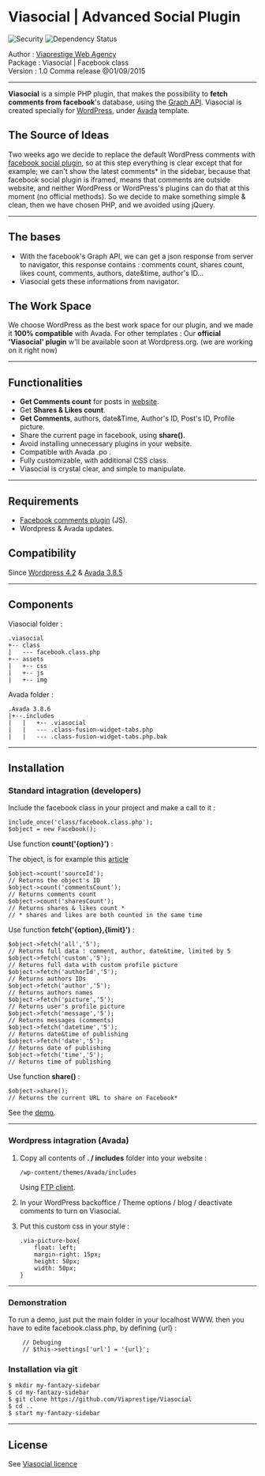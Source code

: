 Viasocial | Advanced Social Plugin
==================================
<img src="https://camo.githubusercontent.com/c4e676117e98cb24160b0fe0a16f29785a9bee97/68747470733a2f2f68616b6972692e696f2f6769746875622f6a656b796c6c2f6a656b796c6c2f6d61737465722e737667" alt="Security" style="max-width:100%;">
<img src="https://camo.githubusercontent.com/3b5a3e17f9f14d708f73ebbe9bad308f9bf64fe9/68747470733a2f2f696d672e736869656c64732e696f2f67656d6e617369756d2f6a656b796c6c2f6a656b796c6c2e737667" alt="Dependency Status" style="max-width:100%;">

Author  	:  <a href="http://viaprestige-agency.com" target="_blanc">Viaprestige Web Agency</a><br>
Package 	:  Viasocial | Facebook class<br>
Version 	:  1.0 Comma release @01/09/2015


----------


**Viasocial** is a simple PHP plugin, that makes the possibility to **fetch comments from facebook**'s database, using the <a href="https://developers.facebook.com/docs/graph-api" target="_blank">Graph API</a>.
Viasocial is created specially for <a href="https://wordpress.org/" target="_blanc">WordPress</a>, under <a href="http://theme-fusion.com/avada/" target="_blanc">Avada</a> template.

The Source of Ideas
-----------------------
Two weeks ago we decide to replace the default WordPress comments with <a href="https://developers.facebook.com/products/social-plugins" target="_blanc">facebook social plugin</a>, so at this step  everything is clear except that for example; we can't show the latest comments* in the sidebar, because that facebook social plugin is iframed, means that comments are outside website, and neither WordPress or WordPress's plugins  can do that at this moment (no official methods).
So we decide to make something simple & clean, then we have chosen PHP, and we avoided using jQuery.


----------


The bases
-----------------------

 - With the facebook's Graph API, we can get a json response from server to navigator, this response contains : comments count, shares count, likes count, comments, authors, date&time, author's ID...
 - Viasocial gets these informations from navigator.

The Work Space
-----------------------

We choose WordPress as the best work space for our plugin, and we made it **100% compatible** with Avada.
For other templates : Our **official 'Viasocial' plugin** w'll be available soon at Wordpress.org. (we are working on it right now)


----------


Functionalities
-----------------------

 - **Get Comments count** for posts in <a href="http://viaprestige-agency.com/optimiser-son-site-internet/" target="_blanc">website</a>.
 - Get **Shares & Likes count**.
 - **Get Comments**, authors, date&Time, Author's ID, Post's ID, Profile picture.
 - Share the current page in facebook, using **share()**.
 - Avoid installing unnecessary plugins in your website.
 - Compatible with Avada .po .
 - Fully customizable, with additional CSS class.
 - Viasocial is crystal clear, and simple to manipulate.


----------


Requirements
--------------------

 - [Facebook comments plugin](https://developers.facebook.com/docs/plugins/comments) (JS).
 - Wordpress & Avada updates.

Compatibility
-------------------

Since <a href="https://wordpress.org/download/" target="_blanc">Wordpress 4.2</a> & <a href="http://themeforest.net/item/avada-responsive-multipurpose-theme/2833226" target="_blanc">Avada 3.8.5</a>


----------


Components
----------------

Viasocial folder :

	.viasocial
	+-- class
	|   --- facebook.class.php
	+-- assets
	|   +-- css
	|   +-- js
	|   +-- img

Avada folder :  

	.Avada 3.8.6
	|+--.includes
	|	|   +-- .viasocial
	|	|   --- .class-fusion-widget-tabs.php
	|	|   --- .class-fusion-widget-tabs.php.bak


----------


Installation
----------------

### Standard intagration (developers)
Include the facebook class in your project and make a call to it :

	include_once('class/facebook.class.php');
	$object = new Facebook();
	
Use function **count('{option}')** :

The object, is for example this <a href="http://www.viaprestige-lifestyle.com/Tendances/la-cle-usb-google-nouveaute-pour-securiser-les-donnees/" target="_blanc">article</a>

	$object->count('sourceId'); 
	// Returns the object's ID
	$object->count('commentsCount'); 
	// Returns comments count
	$object->count('sharesCount'); 
	// Returns shares & likes count *
	// * shares and likes are both counted in the same time
	
Use function **fetch('{option},{limit}')** :

	$object->fetch('all','5'); 
	// Returns full data : comment, author, date&time, limited by 5
	$object->fetch('custom','5'); 
	// Returns full data with custom profile picture
	$object->fetch('authorId','5'); 
	// Returns authors IDs
	$object->fetch('author','5'); 
	// Returns authors names
	$object->fetch('picture','5'); 
	// Returns user's profile picture
	$object->fetch('message','5'); 
	// Returns messages (comments)
	$object->fetch('datetime','5'); 
	// Returns date&time of publishing
	$object->fetch('date','5'); 
	// Returns date of publishing
	$object->fetch('time','5'); 
	// Returns time of publishing

Use function **share()** :

	$object->share(); 
	// Returns the current URL to share on Facebook*
	
See the <a href="https://www.facebook.com/sharer/sharer.php?u=http://viaprestige-agency.com/" target="_blanc">demo</a>.


----------


### Wordpress intagration (Avada)

 1. Copy all contents of **. /  includes** folder into your website :

		/wp-content/themes/Avada/includes
	
	Using <a href="https://filezilla-project.org/download.php?type=client" target="_blanc">FTP client</a>.

 2. In your WordPress backoffice / Theme options / blog /
 deactivate comments to turn on Viasocial.
 3. Put this custom css in your style :

		.via-picture-box{
		    float: left;
		    margin-right: 15px;
		    height: 50px;
		    width: 50px;
		}

----------
### Demonstration

To run a demo, just put the main folder in your localhost WWW.
then you have to edite facebook.class.php, by defining {url} :
	    
	    // Debuging
	    // $this->settings['url'] = '{url}';


### Installation via git

	$ mkdir my-fantazy-sidebar
	$ cd my-fantazy-sidebar
	$ git clone https://github.com/Viaprestige/Viasocial
	$ cd ..
	$ start my-fantazy-sidebar
	
----------
License
----------------
See <a href="https://github.com/Viaprestige/Viasocial/blob/master/LICENSE">Viasocial licence</a>
